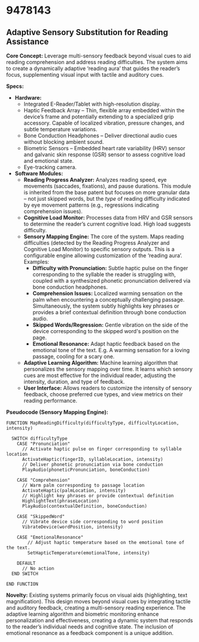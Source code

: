 # 9478143

## Adaptive Sensory Substitution for Reading Assistance

**Core Concept:** Leverage multi-sensory feedback beyond visual cues to aid reading comprehension and address reading difficulties. The system aims to create a dynamically adaptive ‘reading aura’ that guides the reader’s focus, supplementing visual input with tactile and auditory cues.

**Specs:**

*   **Hardware:**
    *   Integrated E-Reader/Tablet with high-resolution display.
    *   Haptic Feedback Array – Thin, flexible array embedded within the device’s frame and potentially extending to a specialized grip accessory. Capable of localized vibration, pressure changes, and subtle temperature variations.
    *   Bone Conduction Headphones – Deliver directional audio cues without blocking ambient sound.
    *   Biometric Sensors – Embedded heart rate variability (HRV) sensor and galvanic skin response (GSR) sensor to assess cognitive load and emotional state.
    *   Eye-tracking camera.
*   **Software Modules:**
    *   **Reading Progress Analyzer:**  Analyzes reading speed, eye movements (saccades, fixations), and pause durations.  This module is inherited from the base patent but focuses on more granular data – not just skipped words, but the *type* of reading difficulty indicated by eye movement patterns (e.g., regressions indicating comprehension issues).
    *   **Cognitive Load Monitor:** Processes data from HRV and GSR sensors to determine the reader’s current cognitive load. High load suggests difficulty.
    *   **Sensory Mapping Engine:**  The core of the system. Maps reading difficulties (detected by the Reading Progress Analyzer and Cognitive Load Monitor) to specific sensory outputs.  This is a configurable engine allowing customization of the ‘reading aura’.  Examples:
        *   **Difficulty with Pronunciation:**  Subtle haptic pulse on the finger corresponding to the syllable the reader is struggling with, coupled with a synthesized phonetic pronunciation delivered via bone conduction headphones.
        *   **Comprehension Issues:**  Localized warming sensation on the palm when encountering a conceptually challenging passage. Simultaneously, the system subtly highlights key phrases or provides a brief contextual definition through bone conduction audio.
        *   **Skipped Words/Regression:**  Gentle vibration on the side of the device corresponding to the skipped word's position on the page.
        *   **Emotional Resonance:**  Adapt haptic feedback based on the emotional tone of the text. E.g. A warming sensation for a loving passage, cooling for a scary one.
    *   **Adaptive Learning Algorithm:**  Machine learning algorithm that personalizes the sensory mapping over time.  It learns which sensory cues are most effective for the individual reader, adjusting the intensity, duration, and type of feedback.
    *   **User Interface:**  Allows readers to customize the intensity of sensory feedback, choose preferred cue types, and view metrics on their reading performance.

**Pseudocode (Sensory Mapping Engine):**

```
FUNCTION MapReadingDifficulty(difficultyType, difficultyLocation, intensity)

  SWITCH difficultyType
    CASE "Pronunciation"
      // Activate haptic pulse on finger corresponding to syllable location
      ActivateHaptic(fingerID, syllableLocation, intensity)
      // Deliver phonetic pronunciation via bone conduction
      PlayAudio(phoneticPronunciation, boneConduction)

    CASE "Comprehension"
      // Warm palm corresponding to passage location
      ActivateHaptic(palmLocation, intensity)
      // Highlight key phrases or provide contextual definition
      HighlightText(phraseLocation)
      PlayAudio(contextualDefinition, boneConduction)

    CASE "SkippedWord"
      // Vibrate device side corresponding to word position
      VibrateDevice(wordPosition, intensity)

    CASE "EmotionalResonance"
        // Adjust haptic temperature based on the emotional tone of the text.
        SetHapticTemperature(emotionalTone, intensity)

    DEFAULT
      // No action
  END SWITCH

END FUNCTION

```

**Novelty:** Existing systems primarily focus on visual aids (highlighting, text magnification). This design moves beyond visual cues by integrating tactile and auditory feedback, creating a multi-sensory reading experience. The adaptive learning algorithm and biometric monitoring enhance personalization and effectiveness, creating a dynamic system that responds to the reader’s individual needs and cognitive state.  The inclusion of emotional resonance as a feedback component is a unique addition.